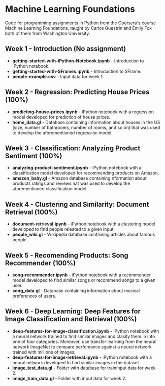 Machine Learning Foundations
===============================

Code for programming assignments in Python from the Coursera's course Machine
Learning Foundations, taught by Carlos Guestrin and Emily Fox both of them from Washington University.

Week 1 - Introduction (No assignment)
-------------------------------------
 - **getting-started-with-iPython-Notebook.ipynb** - Introduction to iPython
 notebook.
 - **getting-started-with-SFrames.ipynb** - Introduction to SFrame.
 - **people-example.csv** - Input data for week 1.

Week 2 - Regression: Predicting House Prices (100%)
---------------------------------------------------
 - **predicting-house-prices.ipynb** - iPython notebook with a regression model
 developed for prediction of house prices.
 - **home_data.gl** - Database containing information about houses in the US 
 (size, number of bathrooms, number of rooms, and so on) that was used to 
 develop the aforementioned regression model.

Week 3 - Classification: Analyzing Product Sentiment (100%)
----------------------------------------------------------
 - **analyzing-product-sentiment.ipynb** - iPython notebook with a 
 classification model developed for recommending products on Amazon.
 - **amazon_baby.gl** - Amazon database containing nformation about products 
 ratings and reviews hat was used to develop the aforementioned classification 
 model. 

Week 4 - Clustering and Similarity: Document Retrieval (100%)
-------------------------------------------------------------
 - **document-retrieval.ipynb** - iPython notebook with a clustering model 
 developed to find people releated to a given input.
 - **people_wiki.gl** - Wikipedia database containing articles about famous 
 people. 

Week 5 - Recomending Products: Song Recommender (100%)
------------------------------------------------------
 - **song-recommender.ipynb** - iPython notebook with a recommender model 
 developed to find similar songs or recommend songs to a given user.
 - **song_data.gl** - Database containing information about musical preferences 
 of users.

Week 6 - Deep Learning: Deep Features for Image Classification and Retrieval (100%)
--------------------------------------------------------------------------------
 - **deep-features-for-image-classification.ipynb** - iPython notebook with a
 neural network trained to find similar images and clasify them in into one of 
 four categories. Moreover, use transfer learning from the neural network 
 ImageNet to compare perfomance against a neural network trained with millions of
 images.
 - **deep-features-for-image-retrieval.ipynb** - iPython notebook with a neural
 network developed to find similar images in the dataset.
 - **image_test_data.gl** - Folder with database for traininput data for week 2.
 - **image_train_data.gl** - Folder with input data for week 2.
